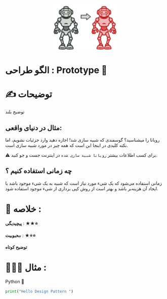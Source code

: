 <p align="center">
  <img src="https://github.com/mojtabapaso/Design-Pattern-Persian/blob/main/img/Creational/prototype-mini.png" height="150px" />
</p>

# الگو طراحی :  Prototype 🐑

# ✍️ توضیحات 
توضیح بلند

## مثال در دنیای واقعی:
رویانا را میشناسید؟ گوسفندی که شبیه سازی شد! اجازه دهید وارد جزئیات نشویم، اما نکته کلیدی در اینجا این است که همه چیز در مورد شبیه سازی است.

⚠️ برای کسب اطلاعات بیشتر `رویانا شبیه سازی شده` در اینترنت جست و جو کنید.

## چه زمانی استفاده کنیم ؟

زمانی استفاده می‌شود که یک شیء مورد نیاز است که شبیه به یک شیء موجود باشد یا ایجاد آن هزینه‌بر باشد و بهتر است از روش کپی برداری از شیء موجود استفاده شود.
  

 # 📝 خلاصه :
**پیچیدیگی** : **★★⭐** 

م**حبوبیت** : **★⭐⭐**

**توضیح کوتاه**

# 👨🏻‍💻 مثال  :
Python 🐍 


```python
print("Hello Design Pattern ")
```
